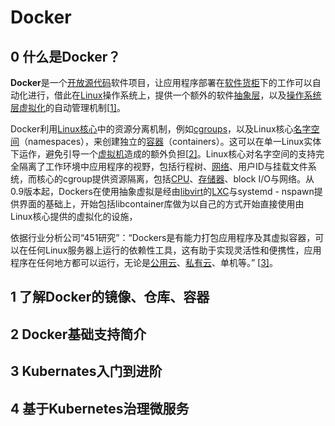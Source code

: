 # Docker

## 0 什么是Docker？

**Docker**是一个[开放源代码](https://zh.wikipedia.org/wiki/開放原始碼)软件项目，让应用程序部署在[软件货柜](https://zh.wikipedia.org/wiki/作業系統層虛擬化)下的工作可以自动化进行，借此在[Linux](https://zh.wikipedia.org/wiki/Linux)操作系统上，提供一个额外的软件[抽象层](https://zh.wikipedia.org/wiki/抽象層)，以及[操作系统层虚拟化](https://zh.wikipedia.org/wiki/作業系統層虛擬化)的自动管理机制[[1\]](https://zh.wikipedia.org/wiki/Docker#cite_note-SYS-CON_Media-1)。

Docker利用[Linux核心](https://zh.wikipedia.org/wiki/Linux核心)中的资源分离机制，例如[cgroups](https://zh.wikipedia.org/wiki/Cgroups)，以及Linux核心[名字空间](https://zh.wikipedia.org/w/index.php?title=Linux命名空間&action=edit&redlink=1)（namespaces），来创建独立的[容器](https://zh.wikipedia.org/wiki/作業系統層虛擬化)（containers）。这可以在单一Linux实体下运作，避免引导一个[虚拟机](https://zh.wikipedia.org/wiki/虛擬機器)造成的额外负担[[2\]](https://zh.wikipedia.org/wiki/Docker#cite_note-2)。Linux核心对名字空间的支持完全隔离了工作环境中应用程序的视野，包括行程树、[网络](https://zh.wikipedia.org/wiki/计算机网络)、用户ID与挂载文件系统，而核心的cgroup提供资源隔离，包括[CPU](https://zh.wikipedia.org/wiki/CPU)、[存储器](https://zh.wikipedia.org/wiki/電腦記憶體)、block I/O与网络。从0.9版本起，Dockers在使用抽象虚拟是经由[libvirt](https://zh.wikipedia.org/wiki/Libvirt)的[LXC](https://zh.wikipedia.org/wiki/LXC)与systemd - nspawn提供界面的基础上，开始包括libcontainer库做为以自己的方式开始直接使用由Linux核心提供的虚拟化的设施，

依据行业分析公司“451研究”：“Dockers是有能力打包应用程序及其虚拟容器，可以在任何Linux服务器上运行的依赖性工具，这有助于实现灵活性和便携性，应用程序在任何地方都可以运行，无论是[公用云](https://zh.wikipedia.org/wiki/公用雲)、[私有云](https://zh.wikipedia.org/wiki/私有雲)、单机等。” [[3\]](https://zh.wikipedia.org/wiki/Docker#cite_note-3)。

## 1 了解Docker的镜像、仓库、容器

## 2 Docker基础支持简介

## 3 Kubernates入门到进阶

## 4 基于Kubernetes治理微服务